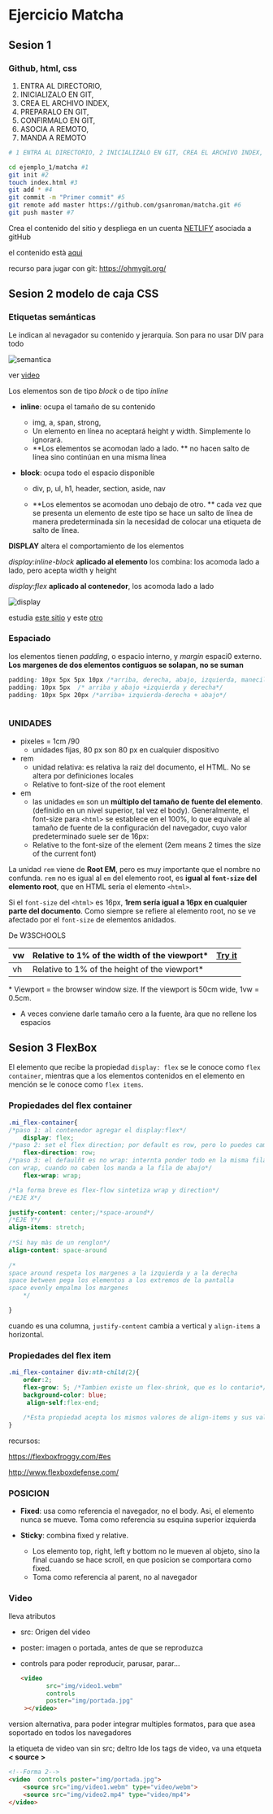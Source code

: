 

# Ejercicio Matcha 

## Sesion 1

### Github, html, css

1. ENTRA AL DIRECTORIO, 
2. INICIALIZALO EN GIT,
3.  CREA EL ARCHIVO INDEX, 
4. PREPARALO EN GIT,
5.  CONFIRMALO EN GIT, 
6. ASOCIA A REMOTO, 
7. MANDA A REMOTO

```bash
# 1 ENTRA AL DIRECTORIO, 2 INICIALIZALO EN GIT, CREA EL ARCHIVO INDEX, PREPARALO EN GIT, CONFIRMALO EN GIT, ASOCIA A REMOTO, MANDA A REMOTO

cd ejemplo_1/matcha #1
git init #2
touch index.html #3
git add * #4
git commit -m "Primer commit" #5
git remote add master https://github.com/gsanroman/matcha.git #6
git push master #7
```

Crea el contenido del sitio y despliega en un cuenta [NETLIFY](https://app.netlify.com/) asociada a gitHub

el contenido està [aqui](https://clever-fox-91388a.netlify.app/)

recurso para jugar con git: https://ohmygit.org/

## Sesion 2 modelo de caja CSS



### Etiquetas semánticas

Le indican al nevagador su contenido y jerarquía. Son para no usar DIV para todo

![semantica](img/cajasHTML.png)



ver [video](https://youtu.be/PTy1qyD-Fs0)

Los elementos son de tipo *block* o de tipo *inline*

* **inline**: ocupa el tamaño de su contenido
  * img, a, span, strong,
  * Un elemento en línea no aceptará height y width. Simplemente lo ignorará.
  * **Los elementos se acomodan lado a lado. ** no hacen salto de línea sino continúan en una misma línea 

* **block**: ocupa todo el espacio disponible

  * div, p, ul, h1, header, section, aside, nav

  * **Los elementos se acomodan uno debajo de otro. ** cada vez que se presenta un elemento de este tipo se hace un salto de línea de manera predeterminada sin la necesidad de colocar una etiqueta de salto de línea.

    

**DISPLAY** altera el comportamiento de los elementos

*display:inline-block* **aplicado al elemento** los combina: los acomoda lado a lado, pero acepta width y height

*display:flex* **aplicado al contenedor**, los acomoda lado a lado

![display](img/inlineBlock.png)



estudia [este sitio](https://developer.mozilla.org/es/docs/Learn/CSS/Building_blocks/The_box_model) y este [otro](https://developer.mozilla.org/es/docs/Web/CSS/display)

### Espaciado

los elementos tienen *padding*, o espacio interno, y *margin* espaci0 externo. **Los margenes de dos elementos contiguos se solapan, no se suman**

```css
padding: 10px 5px 5px 10px /*arriba, derecha, abajo, izquierda, manecillas del reloj*/
padding: 10px 5px  /* arriba y abajo +izquierda y derecha*/
padding: 10px 5px 20px /*arriba+ izquierda-derecha + abajo*/
	
```





### UNIDADES

* pixeles = 1cm /90
  * unidades fijas, 80 px son 80 px en cualquier dispositivo
* rem
  * unidad relativa: es relativa  la raiz del documento, el HTML. No se altera por definiciones locales
  * Relative to font-size of the root element	
* em
  * las unidades `em` son un **múltiplo del tamaño de fuente del elemento**. (definidio en un nivel superior, tal vez el body). Generalmente, el font-size para `<html>` se establece en el 100%, lo que equivale al tamaño de fuente de la configuración del navegador, cuyo valor predeterminado suele ser de 16px:
  * Relative to the font-size of the element (2em means 2 times the size of the current font)

La unidad `rem` viene de **Root EM**, pero es muy importante que el nombre no confunda. `rem` no es igual al `em` del elemento root, es **igual al `font-size` del elemento root**, que en HTML sería el elemento `<html>`.

Si el `font-size` del `<html>` es 16px, **1rem sería igual a 16px en cualquier parte del documento**. Como siempre se refiere al elemento root, no se ve afectado por el `font-size` de elementos anidados.

De W3SCHOOLS

| vw   | Relative to 1% of the width of the viewport*  | [Try it](https://www.w3schools.com/cssref/tryit.asp?filename=trycss_unit_vw) |
| ---- | --------------------------------------------- | ------------------------------------------------------------ |
| vh   | Relative to 1% of the height of the viewport* |                                                              |

\* Viewport = the browser window size. If the viewport is 50cm wide, 1vw = 0.5cm.

* A veces conviene darle tamaño cero a la fuente, àra que no rellene los espacios 



## Sesion 3 FlexBox

El elemento que recibe la propiedad `display: flex` se le conoce como `flex container`, mientras que a los elementos contenidos en el elemento en mención se le conoce como `flex items`.

 ### Propiedades del flex container

```css
.mi_flex-container{
/*paso 1: al contenedor agregar el display:flex*/
    display: flex;
/*paso 2: set el flex direction; por default es row, pero lo puedes cambiar a column*/
    flex-direction: row;
/*paso 3: el defaulñt es no wrap: internta ponder todo en la misma fila;
con wrap, cuando no caben los manda a la fila de abajo*/
    flex-wrap: wrap;

/*la forma breve es flex-flow sintetiza wrap y direction*/
/*EJE X*/

justify-content: center;/*space-around*/
/*EJE Y*/
align-items: stretch;
    
/*Si hay màs de un renglon*/
align-content: space-around
    
/*
space around respeta los margenes a la izquierda y a la derecha
space between pega los elementos a los extremos de la pantalla
space evenly empalma los margenes
    */

}
```



cuando es una columna, `justify-content` cambia a vertical y `align-items` a horizontal.

### Propiedades del flex item

```css
.mi_flex-container div:nth-child(2){
    order:2;
    flex-grow: 5; /*Tambien existe un flex-shrink, que es lo contario*/
    background-color: blue;
     align-self:flex-end; 
    
    /*Esta propiedad acepta los mismos valores de align-items y sus valores son usados para un elemento específico*/
}
```

recursos:

https://flexboxfroggy.com/#es

http://www.flexboxdefense.com/





### POSICION

* **Fixed**: usa como referencia el navegador, no el body. Asi, el elemento nunca se mueve. Toma como referencia su esquina superior izquierda



* **Sticky**: combina fixed y relative. 
  * Los elemento top, right, left y bottom no le mueven al objeto, sino la final cuando se hace scroll, en que posicion se comportara como fixed. 
  * Toma como referencia al parent, no al navegador



### Video

lleva atributos 

* src: Origen del video

* poster: imagen o portada, antes de que se reproduzca

* controls para poder reproducir, parusar, parar...

  ```html
  <video 
         src="img/video1.webm" 
         controls 
         poster="img/portada.jpg"
   ></video>	
  ```

  

version alternativa, para poder integrar multiples formatos, para que asea soportado en todos los navegadores

la etiqueta de video van sin src; deltro lde los tags de video, va una etqueta **< source >**

```html
<!--Forma 2-->
<video  controls poster="img/portada.jpg">
    <source src="img/video1.webm" type="video/webm">
    <source src="img/video2.mp4" type="video/mp4">
</video>
```

